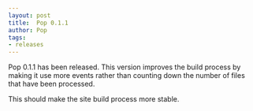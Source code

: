```yaml
---
layout: post
title:  Pop 0.1.1
author: Pop
tags:   
- releases
---
```


Pop 0.1.1 has been released.  This version improves the build process by making it use more events rather than counting down the number of files that have been processed.

This should make the site build process more stable.

